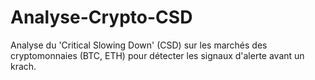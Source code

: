 # Analyse-Crypto-CSD
Analyse du 'Critical Slowing Down' (CSD) sur les marchés des cryptomonnaies (BTC, ETH) pour détecter les signaux d'alerte avant un krach.
